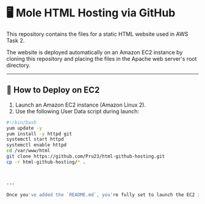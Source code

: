 # 🖥️ Mole HTML Hosting via GitHub

This repository contains the files for a static HTML website used in AWS Task 2.

The website is deployed automatically on an Amazon EC2 instance by cloning this repository and placing the files in the Apache web server's root directory.

---

## 🚀 How to Deploy on EC2

1. Launch an Amazon EC2 instance (Amazon Linux 2).
2. Use the following User Data script during launch:

```bash
#!/bin/bash
yum update -y
yum install -y httpd git
systemctl start httpd
systemctl enable httpd
cd /var/www/html
git clone https://github.com/Pru23/html-github-hosting.git
cp -r html-github-hosting/* .



---

Once you've added the `README.md`, you're fully set to launch the EC2 instance with this repo. Want me to walk you through the EC2 launch again for Task 2 with this script?

